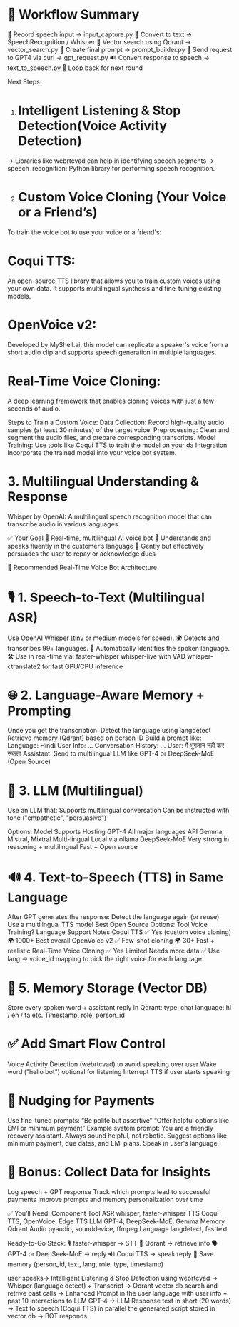 # 🔁 Workflow Summary
🎤 Record speech input → input_capture.py
📝 Convert to text → SpeechRecognition / Whisper
🔎 Vector search using Qdrant → vector_search.py
🧠 Create final prompt → prompt_builder.py
📡 Send request to GPT4 via curl → gpt_request.py
🔊 Convert response to speech → text_to_speech.py
🔁 Loop back for next round


Next Steps:

1. # Intelligent Listening & Stop Detection(Voice Activity Detection)
-> Libraries like webrtcvad can help in identifying speech segments
-> speech_recognition: Python library for performing speech recognition.​

2. # Custom Voice Cloning (Your Voice or a Friend’s)
To train the voice bot to use your voice or a friend's:
# Coqui TTS: 
An open-source TTS library that allows you to train custom voices using your own data. It supports multilingual synthesis and fine-tuning existing models. 
# OpenVoice v2: 
Developed by MyShell.ai, this model can replicate a speaker's voice from a short audio clip and supports speech generation in multiple languages.
# Real-Time Voice Cloning:
A deep learning framework that enables cloning voices with just a few seconds of audio.

Steps to Train a Custom Voice:
Data Collection: Record high-quality audio samples (at least 30 minutes) of the target voice.​
Preprocessing: Clean and segment the audio files, and prepare corresponding transcripts.​
Model Training: Use tools like Coqui TTS to train the model on your da
Integration: Incorporate the trained model into your voice bot system.


# 3. Multilingual Understanding & Response
Whisper by OpenAI: A multilingual speech recognition model that can transcribe audio in various languages.​



✅ Your Goal
🧠 Real-time, multilingual AI voice bot
🎤 Understands and speaks fluently in the customer’s language
💸 Gently but effectively persuades the user to repay or acknowledge dues

🧱 Recommended Real-Time Voice Bot Architecture
# 🎙️ 1. Speech-to-Text (Multilingual ASR)
Use OpenAI Whisper (tiny or medium models for speed).
🌍 Detects and transcribes 99+ languages.
🧠 Automatically identifies the spoken language.
🛠 Use in real-time via:
faster-whisper
whisper-live with VAD
whisper-ctranslate2 for fast GPU/CPU inference

# 🌐 2. Language-Aware Memory + Prompting
Once you get the transcription:
Detect the language using langdetect
Retrieve memory (Qdrant) based on person ID
Build a prompt like:
Language: Hindi
User Info: ...
Conversation History: ...
User: मैं भुगतान नहीं कर सकता
Assistant:
Send to multilingual LLM like GPT-4 or DeepSeek-MoE (Open Source)

# 💬 3. LLM (Multilingual)
Use an LLM that:
Supports multilingual conversation
Can be instructed with tone ("empathetic", "persuasive")

Options:
Model	Supports	Hosting
GPT-4	All major languages	API
Gemma, Mistral, Mixtral	Multi-lingual	Local via ollama
DeepSeek-MoE	Very strong in reasoning + multilingual	Fast + Open source

# 🔊 4. Text-to-Speech (TTS) in Same Language
After GPT generates the response:
Detect the language again (or reuse)
Use a multilingual TTS model
Best Open Source Options:
Tool	        Voice Training?	Language Support	Notes
Coqui TTS	    ✅ Yes (custom voice cloning)	🌍 1000+	Best overall
OpenVoice v2	✅ Few-shot cloning	🌍 30+	Fast + realistic
Real-Time Voice Cloning	✅ Yes	Limited	Needs more data
✅ Use lang → voice_id mapping to pick the right voice for each language.

# 🧠 5. Memory Storage (Vector DB)
Store every spoken word + assistant reply in Qdrant:
type: chat
language: hi / en / ta etc.
Timestamp, role, person_id
# ✅ Add Smart Flow Control
Voice Activity Detection (webrtcvad) to avoid speaking over user
Wake word ("hello bot") optional for listening
Interrupt TTS if user starts speaking

# 💸 Nudging for Payments
Use fine-tuned prompts:
“Be polite but assertive”
“Offer helpful options like EMI or minimum payment”
Example system prompt:
You are a friendly recovery assistant. Always sound helpful, not robotic. Suggest options like minimum payment, due dates, and EMI plans. Speak in user's language.

# 🧠 Bonus: Collect Data for Insights
Log speech + GPT response
Track which prompts lead to successful payments
Improve prompts and memory personalization over time

✅ You’ll Need:
Component	        Tool
ASR	    whisper, faster-whisper
TTS	    Coqui TTS, OpenVoice, Edge TTS
LLM	    GPT-4, DeepSeek-MoE, Gemma
Memory	Qdrant
Audio	pyaudio, sounddevice, ffmpeg
Language langdetect, fasttext

Ready-to-Go Stack:
🎙️ faster-whisper → STT
🧠 Qdrant → retrieve info
🗣️ GPT-4 or DeepSeek-MoE → reply
🔊 Coqui TTS → speak reply
🧾 Save memory (person_id, text, lang, role, type, timestamp)



user speaks-> Intelligent Listening & Stop Detection using webrtcvad -> Whisper (language detect) + Transcript -> Qdrant vector db search and retrive past calls -> Enhanced Prompt in the user language with user info + past 10 interactions to LLM GPT-4 -> LLM Response text in short (20 words) -> Text to speech (Coqui TTS) in parallel the generated script stored in vector db -> BOT responds.



